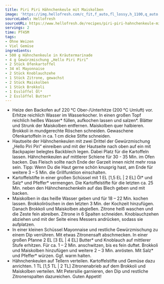 ```yaml
---
title: Piri Piri Hähnchenkeule mit Maiskolben
image: 'https://img.hellofresh.com/c_fit,f_auto,fl_lossy,h_1100,q_auto,w_2600/hellofresh_s3/image/piri-piri-hahnchenkeule-mit-maiskolben-46c2d1ec.jpg'
sourceLabel: Hellofresh
sourceURL: https://www.hellofresh.de/recipes/piri-piri-hahnchenkeule-mit-maiskolben-62c436701e78e41f860f0e0e
servings: 2
time: PT45M
tags:
- Ohne Weizen
- Viel Gemüse
ingredients:
- 500 g Hähnchenkeule in Kräutermarinade
- 4 g Gewürzmischung „Hello Piri Piri“
- 2 Stück Ofenkartoffel
- 34 ml Mayonnaise
- 2 Stück Knoblauchzehe
- 1 Stück Zitrone, gewachst
- 2 Stück Maiskolben
- 1 Stück Brokkoli
- 1 Esslöffel Öl*
- 2 Esslöffel Butter*
---
```


- Heize den Backofen auf 220 °C Ober-/Unterhitze (200 °C Umluft) vor.  Erhitze reichlich Wasser im Wasserkocher.  In einen großen Topf reichlich heißes Wasser\* füllen, aufkochen lassen und salzen\*.  Blätter und Strunk der Maiskolben entfernen. Maiskolben quer halbieren.  Brokkoli in mundgerechte Röschen schneiden.  Gewaschene Ofenkartoffeln in ca. 1 cm dicke Stifte schneiden.
- Hautseite der Hähnchenkeulen mit zwei Drittel der Gewürzmischung „Hello Piri Piri“ einreiben und mit der Hautseite nach oben auf ein mit Backpapier belegtes Backblech legen. Dabei Platz für die Kartoffeln lassen.  Hähnchenkeulen auf mittlerer Schiene für 30 - 35 Min. im Ofen backen. Das Fleisch sollte nach Ende der Garzeit innen nicht mehr rosa sein.  Tipp: Wenn Du die Haut gerne schön knusprig hast, am Ende für weitere 3 – 5 Min. die Grillfunktion einschalten.
- Kartoffelstifte in einer großen Schüssel mit 1 EL [1,5 EL | 2 EL] Öl\* und Salz\* und Pfeffer\* vermengen. Die Kartoffelstifte für die letzten ca. 25 Min. neben den Hähnchenschenkeln auf das Blech geben und mit backen.
- Maiskolben in das heiße Wasser geben und für 18 – 22 Min. kochen lassen.  Brokkoliröschen in den letzten 3 Min. der Kochzeit hinzufügen. Danach Brokkoli und Maiskolben abgießen.  Zitrone heiß waschen und die Zeste fein abreiben. Zitrone in 6 Spalten schneiden.  Knoblauchzehen abziehen und mit der Seite eines Messers andrücken, sodass sie aufplatzen.
- In einer kleinen Schüssel Mayonnaise und restliche Gewürzmischung zu einem Dip verrühren. Mit etwas Zitronensaft abschmecken.  In einer großen Pfanne 2 EL [3 EL | 4 EL] Butter\* und Knoblauch auf mittlerer Stufe erhitzen. Für ca. 1 – 2 Min. anschwitzen, bis es fein duftet. Brokkoli und Maiskolben hinzufügen und weitere 2 – 3 Min. anrösten. Mit Salz\* und Pfeffer\* würzen. Ggf. warm halten.
- Hähnchenkeulen auf Tellern verteilen. Kartoffelstifte und Gemüse dazu anrichten.  1 TL [1,5 TL | 2 TL] Zitronenabrieb auf dem Brokkoli und Maiskolben verteilen. Mit Petersilie garnieren, den Dip und restliche Zitronenspalten dazureichen.  Guten Appetit!
